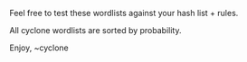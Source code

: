 Feel free to test these wordlists against your hash list + rules.

All cyclone wordlists are sorted by probability. 

Enjoy,
~cyclone
